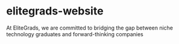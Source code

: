 # elitegrads-website
At EliteGrads, we are committed to bridging the gap between niche technology graduates and forward-thinking companies
